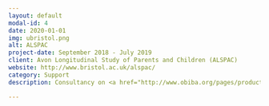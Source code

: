 ```yaml
---
layout: default
modal-id: 4
date: 2020-01-01
img: ubristol.png
alt: ALSPAC
project-date: September 2018 - July 2019
client: Avon Longitudinal Study of Parents and Children (ALSPAC)
website: http://www.bristol.ac.uk/alspac/
category: Support
description: Consultancy on <a href="http://www.obiba.org/pages/products/opal/" target="_blank">Opal</a>.

---
```


